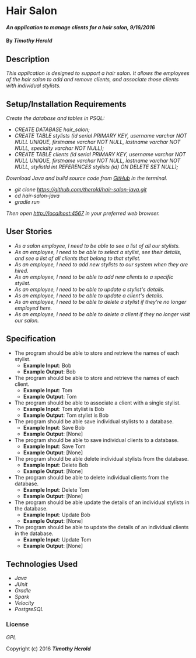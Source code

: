 # Hair Salon

#### _An application to manage clients for a hair salon, 9/16/2016_

#### By _**Timothy Herold**_

## Description

_This application is designed to support a hair salon. It allows the employees of the hair salon to add and remove clients, and associate those clients with individual stylists._

## Setup/Installation Requirements

_Create the database and tables in PSQL:_
* _CREATE DATABASE hair_salon;_
* _CREATE TABLE stylists (id serial PRIMARY KEY, username varchar NOT NULL UNIQUE, firstname varchar NOT NULL, lastname varchar NOT NULL, specialty varchar NOT NULL);_
* _CREATE TABLE clients (id serial PRIMARY KEY, username varchar NOT NULL UNIQUE, firstname varchar NOT NULL, lastname varchar NOT NULL, stylistId int REFERENCES stylists (id) ON DELETE SET NULL);_

_Download Java and build source code from [GitHub](https://github.com/therold/hair-salon-java) in the terminal._
* _git clone https://github.com/therold/hair-salon-java.git_
* _cd hair-salon-java_
* _gradle run_

_Then open [http://localhost:4567](http://localhost:4567) in your preferred web browser._

## User Stories
* _As a salon employee, I need to be able to see a list of all our stylists._
* _As an employee, I need to be able to select a stylist, see their details, and see a list of all clients that belong to that stylist._
* _As an employee, I need to add new stylists to our system when they are hired._
* _As an employee, I need to be able to add new clients to a specific stylist._
* _As an employee, I need to be able to update a stylist's details._
* _As an employee, I need to be able to update a client's details._
* _As an employee, I need to be able to delete a stylist if they're no longer employed here._
* _As an employee, I need to be able to delete a client if they no longer visit our salon._

## Specification
* The program should be able to store and retrieve the names of each stylist.
  * **Example Input**: Bob
  * **Example Output**: Bob
* The program should be able to store and retrieve the names of each client.
  * **Example Input**: Tom
  * **Example Output**: Tom
* The program should be able to associate a client with a single stylist.
  * **Example Input**: Tom stylist is Bob
  * **Example Output**: Tom stylist is Bob
* The program should be able save individual stylists to a database.
  * **Example Input**: Save Bob
  * **Example Output**: [None]
* The program should be able to save individual clients to a database.
  * **Example Input**: Save Tom
  * **Example Output**: [None]
* The program should be able delete individual stylists from the database.
  * **Example Input**: Delete Bob
  * **Example Output**: [None]
* The program should be able to delete individual clients from the database.
  * **Example Input**: Delete Tom
  * **Example Output**: [None]
* The program should be able update the details of an individual stylists in the database.
  * **Example Input**: Update Bob
  * **Example Output**: [None]
* The program should be able to update the details of an individual clients in the database.
  * **Example Input**: Update Tom
  * **Example Output**: [None]


## Technologies Used

* _Java_
* _JUnit_
* _Gradle_
* _Spark_
* _Velocity_
* _PostgreSQL_

### License

*GPL*

Copyright (c) 2016 **_Timothy Herold_**

